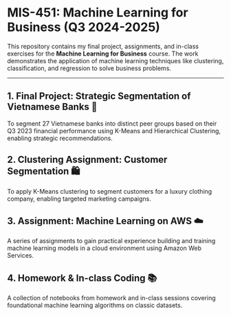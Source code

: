 # MIS-451: Machine Learning for Business (Q3 2024-2025)

This repository contains my final project, assignments, and in-class exercises for the **Machine Learning for Business** course. The work demonstrates the application of machine learning techniques like clustering, classification, and regression to solve business problems.

---

## 1. Final Project: Strategic Segmentation of Vietnamese Banks 🏦

To segment 27 Vietnamese banks into distinct peer groups based on their Q3 2023 financial performance using K-Means and Hierarchical Clustering, enabling strategic recommendations.

## 2. Clustering Assignment: Customer Segmentation 🛍️

To apply K-Means clustering to segment customers for a luxury clothing company, enabling targeted marketing campaigns.

## 3. Assignment: Machine Learning on AWS ☁️

A series of assignments to gain practical experience building and training machine learning models in a cloud environment using Amazon Web Services.

## 4. Homework & In-class Coding 📚

A collection of notebooks from homework and in-class sessions covering foundational machine learning algorithms on classic datasets.

